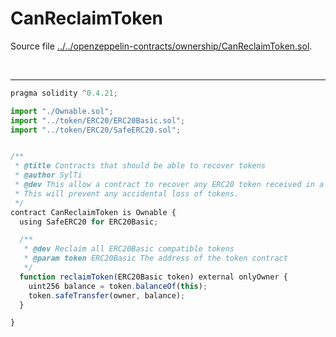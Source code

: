 # CanReclaimToken

Source file [../../openzeppelin-contracts/ownership/CanReclaimToken.sol](../../openzeppelin-contracts/ownership/CanReclaimToken.sol).

<br />

<hr />

```javascript
pragma solidity ^0.4.21;

import "./Ownable.sol";
import "../token/ERC20/ERC20Basic.sol";
import "../token/ERC20/SafeERC20.sol";


/**
 * @title Contracts that should be able to recover tokens
 * @author SylTi
 * @dev This allow a contract to recover any ERC20 token received in a contract by transferring the balance to the contract owner.
 * This will prevent any accidental loss of tokens.
 */
contract CanReclaimToken is Ownable {
  using SafeERC20 for ERC20Basic;

  /**
   * @dev Reclaim all ERC20Basic compatible tokens
   * @param token ERC20Basic The address of the token contract
   */
  function reclaimToken(ERC20Basic token) external onlyOwner {
    uint256 balance = token.balanceOf(this);
    token.safeTransfer(owner, balance);
  }

}

```
